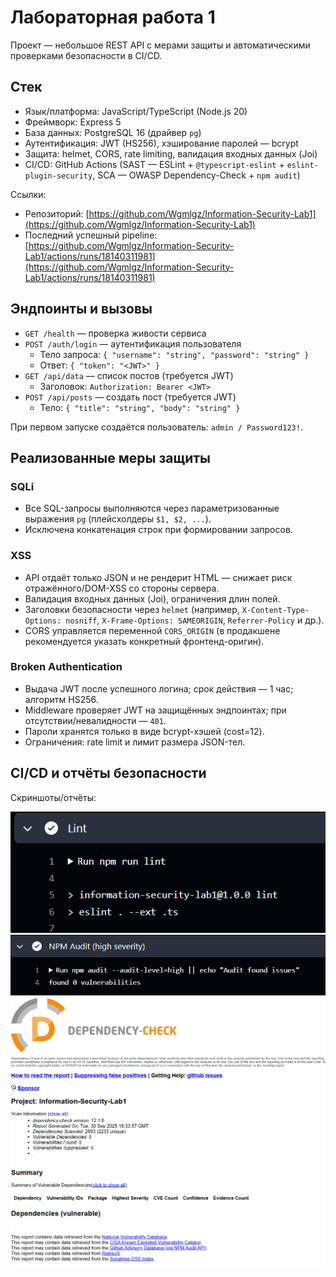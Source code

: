 # Лабораторная работа 1

Проект — небольшое REST API с мерами защиты и автоматическими проверками безопасности в CI/CD.

## Стек

- Язык/платформа: JavaScript/TypeScript (Node.js 20)
- Фреймворк: Express 5
- База данных: PostgreSQL 16 (драйвер `pg`)
- Аутентификация: JWT (HS256), хэширование паролей — bcrypt
- Защита: helmet, CORS, rate limiting, валидация входных данных (Joi)
- CI/CD: GitHub Actions (SAST — ESLint + `@typescript-eslint` + `eslint-plugin-security`, SCA — OWASP Dependency-Check + `npm audit`)

Ссылки:

- Репозиторий: [https://github.com/Wgmlgz/Information-Security-Lab1](https://github.com/Wgmlgz/Information-Security-Lab1)
- Последний успешный pipeline: [https://github.com/Wgmlgz/Information-Security-Lab1/actions/runs/18140311981](https://github.com/Wgmlgz/Information-Security-Lab1/actions/runs/18140311981)

## Эндпоинты и вызовы

- `GET /health` — проверка живости сервиса
- `POST /auth/login` — аутентификация пользователя
  - Тело запроса: `{ "username": "string", "password": "string" }`
  - Ответ: `{ "token": "<JWT>" }`
- `GET /api/data` — список постов (требуется JWT)
  - Заголовок: `Authorization: Bearer <JWT>`
- `POST /api/posts` — создать пост (требуется JWT)
  - Тело: `{ "title": "string", "body": "string" }`

При первом запуске создаётся пользователь: `admin / Password123!`.

## Реализованные меры защиты

### SQLi

- Все SQL-запросы выполняются через параметризованные выражения `pg` (плейсхолдеры `$1, $2, ...`).
- Исключена конкатенация строк при формировании запросов.

### XSS

- API отдаёт только JSON и не рендерит HTML — снижает риск отражённого/DOM-XSS со стороны сервера.
- Валидация входных данных (Joi), ограничения длин полей.
- Заголовки безопасности через `helmet` (например, `X-Content-Type-Options: nosniff`, `X-Frame-Options: SAMEORIGIN`, `Referrer-Policy` и др.).
- CORS управляется переменной `CORS_ORIGIN` (в продакшене рекомендуется указать конкретный фронтенд-оригин).

### Broken Authentication

- Выдача JWT после успешного логина; срок действия — 1 час; алгоритм HS256.
- Middleware проверяет JWT на защищённых эндпоинтах; при отсутствии/невалидности — `401`.
- Пароли хранятся только в виде bcrypt-хэшей (cost=12).
- Ограничения: rate limit и лимит размера JSON-тел.

## CI/CD и отчёты безопасности

Скриншоты/отчёты:

![alt text](./images/image.png)
![alt text](./images/image-1.png)
![alt text](./images/image-2.png)
